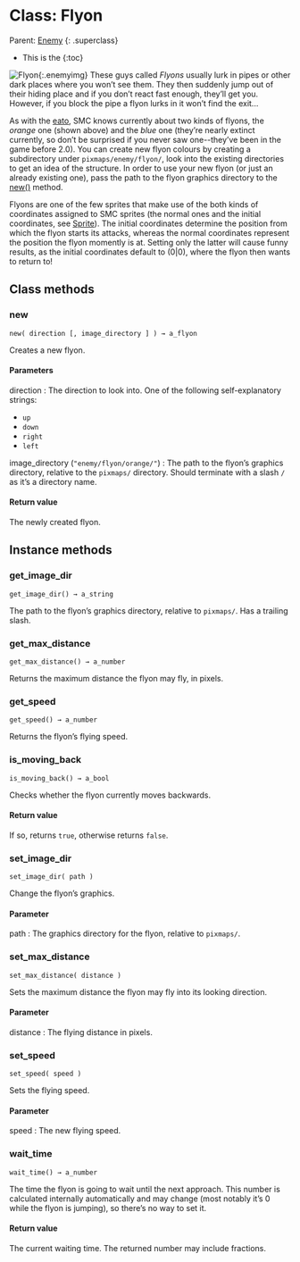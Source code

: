 Class: Flyon
============
Parent: [Enemy](enemy.html)
{: .superclass}

* This is the
{:toc}

![Flyon](graphics/flyon.png){:.enemyimg} These guys called _Flyons_
usually lurk in pipes or other dark places where you won’t see
them. They then suddenly jump out of their hiding place and if you
don’t react fast enough, they’ll get you. However, if you block the
pipe a flyon lurks in it won’t find the exit...

As with the [eato](eato.html), SMC knows currently about two kinds of
flyons, the _orange_ one (shown above) and the _blue_ one (they’re
nearly extinct currently, so don’t be surprised if you never saw
one--they’ve been in the game before 2.0). You can create new flyon
colours by creating a subdirectory under `pixmaps/enemy/flyon/`, look
into the existing directories to get an idea of the structure. In
order to use your new flyon (or just an already existing one), pass
the path to the flyon graphics directory to the [new()](#new) method.

Flyons are one of the few sprites that make use of the both kinds of
coordinates assigned to SMC sprites (the normal ones and the initial
coordinates, see [Sprite](sprite.html)). The initial coordinates
determine the position from which the flyon starts its attacks,
whereas the normal coordinates represent the position the flyon
momently is at. Setting only the latter will cause funny results, as
the initial coordinates default to (0|0), where the flyon then wants
to return to!

Class methods
-------------

### new ########################################################################
    new( direction [, image_directory ] ) → a_flyon

Creates a new flyon.

#### Parameters
direction
: The direction to look into. One of the following
  self-explanatory strings:

  * `up`
  * `down`
  * `right`
  * `left`

image_directory (`"enemy/flyon/orange/"`)
: The path to the flyon’s graphics directory, relative to the
  `pixmaps/` directory. Should terminate with a slash `/` as it’s a
  directory name.

#### Return value

The newly created flyon.

Instance methods
----------------

### get_image_dir ##############################################################
    get_image_dir() → a_string

The path to the flyon’s graphics directory, relative to
`pixmaps/`. Has a trailing slash.

### get_max_distance ###########################################################
    get_max_distance() → a_number

Returns the maximum distance the flyon may fly, in pixels.

### get_speed ##################################################################
    get_speed() → a_number

Returns the flyon’s flying speed.

### is_moving_back #############################################################
    is_moving_back() → a_bool

Checks whether the flyon currently moves backwards.

#### Return value

If so, returns `true`, otherwise returns `false`.

### set_image_dir ##############################################################
    set_image_dir( path )

Change the flyon’s graphics.

#### Parameter
path
: The graphics directory for the flyon, relative to `pixmaps/`.

### set_max_distance ###########################################################
    set_max_distance( distance )

Sets the maximum distance the flyon may fly into its looking
direction.

#### Parameter
distance
: The flying distance in pixels.

### set_speed ##################################################################
    set_speed( speed )

Sets the flying speed.

#### Parameter
speed
: The new flying speed.

### wait_time ##################################################################
    wait_time() → a_number

The time the flyon is going to wait until the next approach. This
number is calculated internally automatically and may change (most
notably it’s 0 while the flyon is jumping), so there’s no way to set
it.

#### Return value

The current waiting time. The returned number may include fractions.
